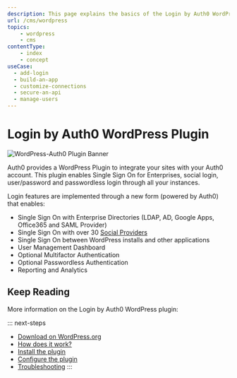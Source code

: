```yaml
---
description: This page explains the basics of the Login by Auth0 WordPress plugin.
url: /cms/wordpress
topics:
    - wordpress
    - cms
contentType: 
    - index
    - concept
useCase:
  - add-login
  - build-an-app
  - customize-connections
  - secure-an-api
  - manage-users
---
```

# Login by Auth0 WordPress Plugin

![WordPress-Auth0 Plugin Banner](/media/articles/cms/wordpress/wordpress-plugin-banner.png)

Auth0 provides a WordPress Plugin to integrate your sites with your Auth0 account. This plugin enables Single Sign On for Enterprises, social login, user/password and passwordless login through all your instances.

Login features are implemented through a new form (powered by Auth0) that enables:

- Single Sign On with Enterprise Directories (LDAP, AD, Google Apps, Office365 and SAML Provider)
- Single Sign On with over 30 [Social Providers](/identityproviders)
- Single Sign On between WordPress installs and other applications
- User Management Dashboard
- Optional Multifactor Authentication
- Optional Passwordless Authentication
- Reporting and Analytics


## Keep Reading

More information on the Login by Auth0 WordPress plugin:

::: next-steps
* [Download on WordPress.org](https://wordpress.org/plugins/auth0/)
* [How does it work?](/cms/wordpress/how-does-it-work)
* [Install the plugin](/cms/wordpress/installation)
* [Configure the plugin](/cms/wordpress/configuration)
* [Troubleshooting](/cms/wordpress/troubleshoot)
:::
